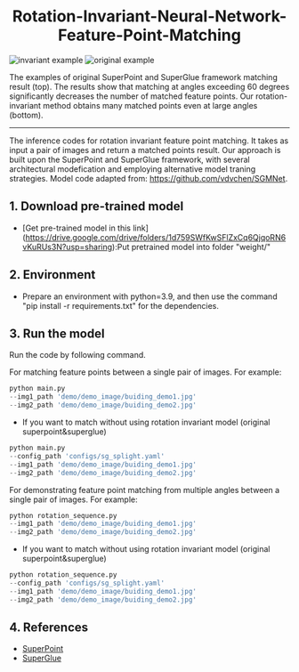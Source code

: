 <h1 align="center">Rotation-Invariant-Neural-Network-Feature-Point-Matching</h1>

![invariant example](example/invariant_example.gif)
![original example](example/original_example.gif)

The examples of original SuperPoint and SuperGlue framework matching result (top). The results show that matching at angles exceeding 60 degrees significantly decreases the number of matched feature points. Our rotation-invariant method obtains many matched points even at large angles (bottom).




---
The inference codes for rotation invariant feature point matching. It takes as input a pair of images and return a matched points result.
Our approach is built upon the SuperPoint and SuperGlue framework, with several architectural modefication and employing alternative model traning strategies. Model code adapted from: https://github.com/vdvchen/SGMNet.

## 1. Download pre-trained model
* [Get pre-trained model in this link]
(https://drive.google.com/drive/folders/1d759SWfKwSFlZxCq6QjqoRN6vKuRUs3N?usp=sharing):Put pretrained model into folder "weight/"

## 2. Environment

- Prepare an environment with python=3.9, and then use the command "pip install -r requirements.txt" for the dependencies.

## 3. Run the model
Run the code by following command. 

For matching feature points between a single pair of images.
  For example:
```python
python main.py 
--img1_path 'demo/demo_image/buiding_demo1.jpg' 
--img2_path 'demo/demo_image/buiding_demo2.jpg'
```
- If you want to match without using rotation invariant model (original superpoint&superglue)
```python
python main.py 
--config_path 'configs/sg_splight.yaml' 
--img1_path 'demo/demo_image/buiding_demo1.jpg' 
--img2_path 'demo/demo_image/buiding_demo2.jpg'
```

  For demonstrating feature point matching from multiple angles between a single pair of images.
For example:
```python
python rotation_sequence.py 
--img1_path 'demo/demo_image/buiding_demo1.jpg'  
--img2_path 'demo/demo_image/buiding_demo2.jpg'
```
- If you want to match without using rotation invariant model (original superpoint&superglue)
```python
python rotation_sequence.py 
--config_path 'configs/sg_splight.yaml' 
--img1_path 'demo/demo_image/buiding_demo1.jpg' 
--img2_path 'demo/demo_image/buiding_demo2.jpg'
```

## 4. References
* [SuperPoint](https://github.com/rpautrat/SuperPoint)
* [SuperGlue](https://github.com/magicleap/SuperGluePretrainedNetwork)
